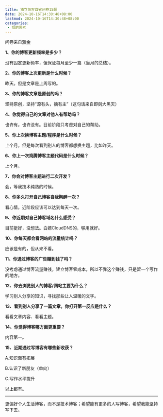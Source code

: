 ```yaml
---
title: 独立博客自省问卷15题
date: 2024-10-16T14:30:48+08:00
lastmod: 2024-10-16T14:30:48+08:00
categories:
 - 我的思考
---
```




<!--more-->

问卷来自[雅余](https://yayu.net/4626.html)

**1、你的博客更新频率是多少？**

没有固定更新频率，但保证每月至少一篇（当月的总结）。
 
**2、你的博客上次更新是什么时候？**

昨天。但是文章是上周写的。

**3、你的博客文章是原创的吗？**

坚持原创，坚持“源有头，摘有主”（这句话来自即刻大黑天）

**4、你觉得自己的文章对他人有帮助吗？**

也许有，也许没有。目前阶段只考虑对自己的帮助。

**5、你上次换博客主题/程序是什么时候？**

上个月。但是每次看到别人的博客都想换主题，比如昨天。

**6、你上一次捣腾博客主题代码是什么时候？**

上个月。

**7、你会对博客主题进行二次开发？**

会，等我技术纯熟的时候。
 
**8、你多久打开自己博客自我陶醉一次？**

看心情。近阶段应该可以达到每天一次。

**9、你近期对自己博客域名什么感受？**

目前挺好，没想法。白嫖CloudDNS的，够用就好。

**10、你每天都会看网站的流量统计吗？**

应该是有的，但从来不看。

**11、你通过博客的广告赚到钱了吗？**

没考虑通过博客流量赚钱。建立博客零成本，所以不靠这个赚钱，只是留一个写作的地方。

**12、你去浏览别人的博客/网站主要为什么？**

学习别人分享的知识，寻找那些让人温暖的文字。

**13、看到别人分享了一篇文章，你打开第一反应是什么？**

看看文章内容、看看主题。

**14、你觉得博客哪方面更重要？**

内容第一。

**15、近期通过写博客有哪些新收获？**

A.知识面有拓展

B.认识了新朋友（单向）

C.写作水平提升

以上都有。

---

更偏好个人生活博客，而不是技术博客；希望能有更多的人写博客，希望我能坚持写下去。
